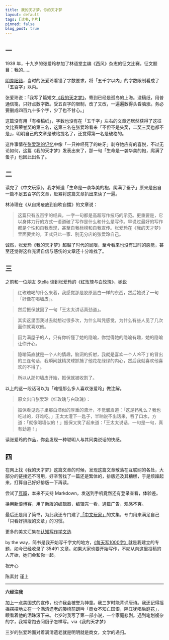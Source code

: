 ```yaml
---
title: 我的天才梦，你的天才梦
layout: default
tags: [读书,卡片]
pinned: false
blog_post: true
---
```




## 一

1939 年，十九岁的张爱玲参加了林语堂主编《西风》杂志的征文比赛，征文题目：我的……

[阴差阳错](http://reading.caixin.com/113291/113297.html)，当时的张爱玲看错了字数要求，将「五千字以内」的字数限制看成了「五百字」以内。

张爱玲说：「我写了篇短文[《我的天才梦》](http://www.jianshu.com/p/a0f756086ccd)，寄到已经是孤岛的上海。没稿纸，用普通信笺，只好点数字数。受五百字的限制，改了又改，一遍遍数得头昏脑涨。务必要删成四百九十多个字，少了也不甘心。」

这篇没有用「有格稿纸」，字数也没有在「五千字」左右的文章还居然获得了这征文比赛荣誉奖的第三名，这第三名在张爱玲看来「不但不是头奖，二奖三奖也都不是」，明明自己的文章是破格提名了，还觉得第一名是破格的。

这件事情在[张爱玲的记忆](http://www.jianshu.com/p/d1bbf5c59b27)中像「一只神经死了的蛀牙」剥夺她应有的喜悦，不过无论如何，这篇《我的天才梦》发表出来了，那一句「生命是一袭华美的袍，爬满了蚤子」也因此出名了。

## 二

读完了《中文玩家》，我才知道「生命是一袭华美的袍，爬满了蚤子」原来是出自一篇不足五百字的文章，赶紧将这篇文章扒出来读了一遍。

林沛理在《从自揭疮疤到自吹自擂》的文章说：

>这篇只有五百字的经典，一字一句都是高超写作技巧的示范。更重要是，它以身体力行的方式一语道破了写作是什么和什么是写作。早说过最好的写作都是个性和自我表现，甚至自我标榜和自我宣传。张爱玲在《我的天才梦》里面要卖的，正式只此一家、别无分店的张爱玲自己。

诚然，张爱玲《我的天才梦》超越了时代的局限，至今看来也没有过时的感觉，甚至还觉得这样充满自信与感伤的文章还十分难找了。


## 三

之前和一位朋友 Stella 谈到张爱玲的《红玫瑰与白玫瑰》，她说


>红玫瑰喝的什么来着，我感觉那是胶原蛋白一样的东西，然后她说了一句「好像在喝墙皮」。

>然后振保就回了一句「王太太讲话真劲道」。

>其实这里面我过去就想过很多次，为什么叫凭感觉，为什么有些人见了几次面你就喜欢他。

>因为满屋子的人，只有你听懂了她的隐喻，你觉得她的隐喻有趣，她的隐喻让你开心。

>隐喻简直就是一个人的情趣，脑洞的折射，我就是喜欢一个人冷不丁的冒出的三连句话，我瞬间就精灵球抓捕了他花花绿绿的内心，然后我就喜欢他喜欢的不得了。

>所以从那句墙皮开始，振保就被收割了。

以上的这一段话可以为「难怪那么多人喜欢张爱玲」做注解。

>原文出自张爱玲《红玫瑰与白玫瑰》：

>振保看见匙子里那白漆似的厚重的液汁，不觉皱眉道：「这是钙乳么？我也吃过的，好难吃。」王太太灌下一匙子，半晌说不出话来，吞了口水，方道：「就像喝墙似的！」振保又笑了起来道：「王太太说话，一句是一句，真有劲道！」

读张爱玲的作品，你会发现一种聪明人与其同类说话的快感。


## 四

在网上找《我的天才梦》这篇文章的时候，发现这篇文章散落在互联网的各处，大部分的链接还不可用，好辛苦找了一篇还是繁体的，排版还及其糟糕，于是烦躁起来，打算自己好好排版一下再读。

尝试了[豆瓣](http://www.douban.com/note/542061538/)，本来不支持 Markdown，发送到手机竟然还有登录查看，体验差。

换用[新浪博客](http://blog.sina.com.cn/s/blog_617ccc0c0102vzxa.html)，用了新版的编辑器，编辑完一看，通篇广告，观感不爽。

最后还是用了简书，为此我还专门建了[「中文玩家」](http://www.jianshu.com/notebooks/3417690/latest)的文集，专门用来满足自己「只看好排版的文章」的习惯。

更多的美文汇集在[认知写作学文选](http://note.openmindclub.com/)

by the way，简书是我开始写千字文的地方，[《每天写1000字》](http://www.jianshu.com/collection/723de9bac3cd)就是我建立的专题，如今已经收录了 35491 文章。如果大家也要开始写作，不妨从向这里投稿的人开始，她们会和你一起。


祝开心

陈素封 谨上

----

**六经注我**

加上一点美国式的宣传，也许我会被誉为神童。我三岁时能背诵唐诗。我还记得摇摇摆摆地立在一个满清遗老的籐椅前朗吟「商女不知亡国恨，隔江犹唱后庭花」，眼看着他的泪珠滚下来。七岁时我写了第一部小说，一个家庭悲剧。遇到笔划複杂的字，我常常跑去问厨子怎样写。via《我的天才梦》

三岁的张爱玲面对着满清遗老就是明明就是商女，文学的递归。



